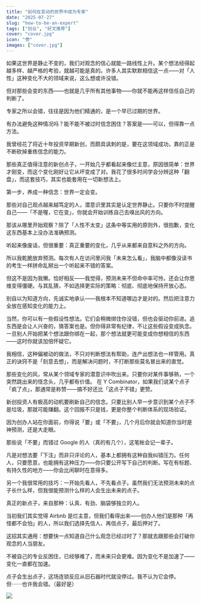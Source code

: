 ```yaml
---
title: "如何在变动的世界中成为专家"
date: "2025-07-27"
slug: "how-to-be-an-expert"
tags: ["创业", "好文推荐"]
cover: "cover.jpg"
icon: "😎"
images: ["cover.jpg"]
---
```

如果这世界是静止不变的，我们对观念的信心就能一路线性上升。某个想法经得起越多样、越严格的考验，就越可能是真的。许多人其实默默相信这一点——对「人性」这种变化不大的领域来说，这么想或许没错。



但对那些会变的东西——也就是几乎所有其他事物——你就不能再这样信任自己的判断了。



专家之所以会错，往往是因为他们精通的，是一个早已过期的世界。



有办法避免这种情况吗？能不能不被过时信念困住？答案是——可以，但得靠一点方法。



我曾经花了将近十年投资早期新创，而颇具讽刺的是，要在这领域成功，靠的正是不断砍掉重练信念的能力。



那些真正值得注意的新创点子，一开始几乎都看起来像烂主意，原因很简单：世界才刚变，而这个变化刚好让它从坏变成了对。我花了很多时间学会分辨这种「翻盘」，而这套技巧，其实也能套用在一切新想法上。



第一步，养成一种信念：世界一定会变。



那些对自己观点越来越笃定的人，潜意识里其实是认定世界静止。只要你不时提醒自己——「不是喔，它在变」，你就会开始训练自己去嗅出风的方向。



那该从哪里开始观察？除了「人性不太变」这条中等实用的原则外，很抱歉，变化这东西基本上没办法准确预测。



听起来像废话，但很重要：真正重要的变化，几乎从来都来自意料之外的方向。



所以我乾脆放弃预测。每次有人在访问里问我「未来怎么看」，我脑中都像没读书的考生一样拼命乱掰出一个听起来不错的答案。



但这不是因为我懒。恰好相反——我觉得，预测未来不但命中率可怜，还会让你思维变得僵硬。与其乱猜，不如选择更实际的策略：彻底、彻底地保持开放心态。



别自以为知道方向，先诚实地承认——我根本不知道哪边才是对的。然后把注意力全放在感知变化的能力上。



当然，你可以有一些假设性想法。它们会稍微绑住你没错，但也会驱动你前进。追东西是会让人兴奋的，猜答案也是。但你得非常有纪律，不让这些假设变成执念。
一旦别人开始把某个想法跟你绑在一起，那个想法就更可能变成你想相信的东西——这时你就该加倍怀疑它。



我相信，这种偏被动的做法，不只对判断想法有帮助，连产出想法也一样管用。真正的诀窍不是「刻意去想」，而是解决问题时，不打断那些莫名冒出来的直觉。



那些变化的风，常从某个领域专家的潜意识中吹出来。只要你对某件事够熟，一个突然跳出来的怪念头，几乎都有价值。
在 Y Combinator，如果我们说某个点子「疯了点」，那通常是称赞——搞不好还比「这点子不错」更赞。



新创投资人有极高的动机要刷新自己的信念。只要比别人早一步意识到某个点子不是垃圾，那就可能赚翻。这个回报不只是钱，更是你整个判断体系的现场验证。



因为创办人站在你面前，你得说「要」或「不要」，几个月后你就会知道你当时是神预测，还是大走眼。



那些说「不要」而错过 Google 的人（真的有几个），这笔帐会记一辈子。



凡是对想法要「下注」而非只评论的人，基本上都拥有这种自我纠错压力。任何人，只要愿意，也能拥有这种压力——你只要公开写下自己的判断。写在有标题、有持久性的地方——你会比闲聊时在意得多。



另一个我很常用的技巧：一开始先看人，不先看点子。虽然我们无法预测未来的点子长什么样，但我很能预测什么样的人会生出未来的点子。



真正的新点子，来自那种：认真、有劲、脑袋够独立的人。



当初我们其实觉得 Airbnb 是烂主意，但我们看得出来——创办人他们是那种「再怪都不会怕」的人，所以我们选择先信人、再信点子，最后押对了。



这招其实通用：想要快一点知道自己什么观念已经过时了？那就去跟那些会打破你观念的人当朋友。



不被自己的专业反困住，已经够难了，而未来只会更难。因为变化不是加速了——变化一直都在加速。



点子会生出点子，这场连锁反应从旧石器时代就没停过。我不认为它会停。
但⋯⋯也许我会错。（最好是）




![](https://prod-files-secure.s3.us-west-2.amazonaws.com/112d0858-5090-4d34-a606-b75eb8d65fd2/46476355-9cf3-4e99-9b7a-3531bc426380/1000202064.png?X-Amz-Algorithm=AWS4-HMAC-SHA256&X-Amz-Content-Sha256=UNSIGNED-PAYLOAD&X-Amz-Credential=ASIAZI2LB466TZMXDTRU%2F20250927%2Fus-west-2%2Fs3%2Faws4_request&X-Amz-Date=20250927T084517Z&X-Amz-Expires=3600&X-Amz-Security-Token=IQoJb3JpZ2luX2VjEBkaCXVzLXdlc3QtMiJGMEQCIEeTtm77sWDmo572uGNxF61zqQTrT9GCe5LHV1%2BohC7yAiBvBHrGsUIf9jDXB63k9ew2%2F3tI7oGBPYFxLdtQDL2grCqIBAii%2F%2F%2F%2F%2F%2F%2F%2F%2F%2F8BEAAaDDYzNzQyMzE4MzgwNSIMn9Yu5yK9fYSuMQCGKtwD6QCrheIOdVLgWUQ67SttqNAEtEnVqnHvTH2qwSQZ55gwcmUmb%2FRI6gU%2F0dFwzpBDh3w%2FxGVSxtUSlaAaMBrh0bAqht44KQ5CFT6BVyvZ0b04UweO63yD1VAac8hVO5DEWyJx%2F0m8ooIoi8rnP49lHfLKwvV9lmx8KNr2JUe4Q4SWHD0G5h0dHosB5detufljHiZFuHwrcU8MnthXvmuPqOq%2BmeCN7B4S6fLUOISNEYrZ7atWiKg3lPjVmRGRsRO6sv0LJc%2FWlkMSgtdVM8g3T%2B%2FiybqTaKzQMsxaTdj%2BHmRwBW%2BxiT2NvTX4zSW6YP1Wr5ZPoQe%2BAXSJL2gXdEdiwHOIHhFeXJCaEv9pFT2To2OsSblzL%2F6wY0AUKSKjBHWqyc9V1f2XmRfVeOgkR9tM7C2lhpXwPUwv36qqZ%2FVwXI6brGnk2yBRfxwq7bw7QQsgeYzPBwv8sn2igPoiHwQ2S%2Bu5RVYdpBAYhM%2F%2F%2BOMi6ytM896pP%2FVBXYIiV68DUFaXvOXoIsYp%2B2oFbdt4QqIXg89uN73sWft%2BSOlsPbhDyewcqSp3dtwS2ZJRiVWbH70oaf27t%2FsvpbLKfH0E9nN9qI67IiVpZCM35QEd6yPtpI7m5nxd6mHSyAZW3Wkw9cPexgY6pgF02qiLGz7ZKxVj%2B7nLJ47POgdQZbhWgHWwOZoG3Z%2B4R2sFSmypsPS8Huf9Fz8edlQLNlGw6qm2plB3oSuJsbRt78NWCKcUR1H%2FoLTYddJf1e84M4exh62zMT0oKjqeKw7dxIjribwqvjIzqGxfrX1CvsmieG0mNvCzRIC21lh7a6J%2BOIn6teGMA%2FIacXxrFdFshG22VA4TP5o1gzqEP18KmkHAATXT&X-Amz-Signature=ff73d5304bc08c05a3f799a69512dafc69fb0701988bb52689da246850658ee1&X-Amz-SignedHeaders=host&x-amz-checksum-mode=ENABLED&x-id=GetObject)

